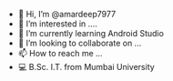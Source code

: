 - 👋 Hi, I’m @amardeep7977
- 👀 I’m interested in ....
- 🌱 I’m currently learning Android Studio
- 💞️ I’m looking to collaborate on ...
- 📫 How to reach me ...
- 💻 B.Sc. I.T. from Mumbai University

<!---
amardeep7977/amardeep7977 is a ✨ special ✨ repository because its `README.md` (this file) appears on your GitHub profile.
You can click the Preview link to take a look at your changes.
--->
